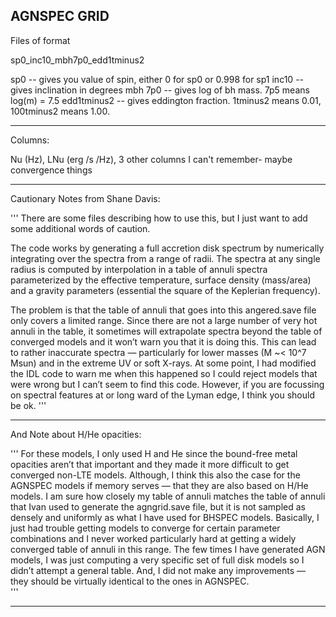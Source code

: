 AGNSPEC GRID
-------------

Files of format

sp0_inc10_mbh7p0_edd1tminus2

sp0 -- gives you value of spin, either 0 for sp0 or 0.998 for sp1
inc10 -- gives inclination in degrees
mbh 7p0 -- gives log of bh mass. 7p5 means log(m) = 7.5
edd1tminus2 -- gives eddington fraction. 1tminus2 means 0.01, 100tminus2 means 1.00.

-------------

Columns:

Nu (Hz), LNu (erg /s /Hz), 3 other columns I can't remember- maybe convergence things


-------------


Cautionary Notes from Shane Davis:

'''
There are some files describing how to use this, but I just want to add some additional words of caution. 

The code works by generating a full accretion disk spectrum by numerically integrating over the spectra from a range of radii.  The spectra at any single radius is computed by interpolation in a table of annuli spectra parameterized by the effective temperature, surface density (mass/area) and a gravity parameters (essential the square of the Keplerian frequency).  

The problem is that the table of annuli that goes into this angered.save file only covers a limited range.  Since there are not a large number of very hot annuli in the table, it sometimes will extrapolate spectra beyond the table of converged models and it won’t warn you that it is doing this.  This can lead to rather inaccurate spectra — particularly for lower masses (M ~< 10^7 Msun) and in the extreme UV or soft X-rays.  At some point, I had modified the IDL code to warn me when this happened so I could reject models that were wrong but I can’t seem to find this code. However, if you are focussing on spectral features at or long ward of the Lyman edge, I think you should be ok.
'''

-------------

And Note about H/He opacities:

'''
For these models, I only used H and He since the bound-free metal opacities aren’t that important and they made it more difficult to get converged non-LTE models.  Although, I think this also the case for the AGNSPEC models if memory serves — that they are also based on H/He models.  I am sure how closely my table of annuli matches the table of annuli that Ivan used to generate the agngrid.save file, but it is not sampled as densely and uniformly as what I have used for BHSPEC models.  Basically, I just had trouble getting models to converge for certain parameter combinations and I never worked particularly hard at getting a widely converged table of annuli in this range.  The few times I have generated AGN models, I was just computing a very specific set of full disk models so I didn’t attempt a general table. And, I did not make any improvements — they should be virtually identical to the ones in AGNSPEC.  
'''

-------------
